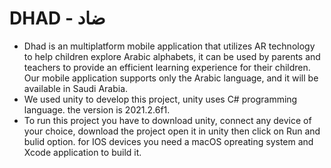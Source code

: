 # DHAD - ضاد
* Dhad is an multiplatform mobile application that utilizes AR technology to help children explore Arabic alphabets, it can be used by parents and teachers to provide an efficient learning experience for their children. Our mobile application supports only the Arabic language, and it will be available in Saudi Arabia.
* We used unity to develop this project, unity uses C# programming language. the version is 2021.2.6f1.
* To run this project you have to download unity, connect any device of your choice, download the project open it in unity then click on Run and bulid option. for IOS devices you need a macOS opreating system and Xcode application to build it.
